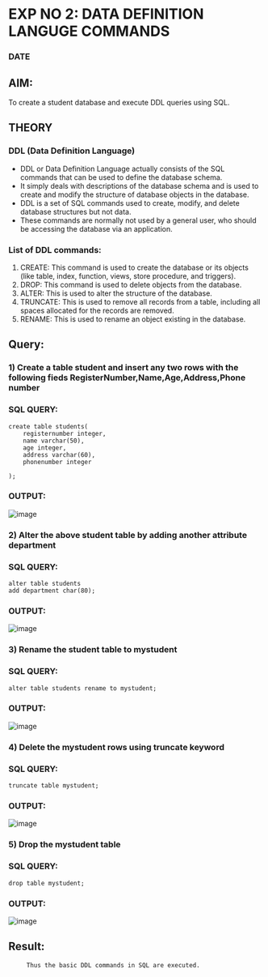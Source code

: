 # EXP NO 2: DATA DEFINITION LANGUGE COMMANDS 
### DATE
## AIM:
To create a student database and execute DDL queries using SQL.


## THEORY
### DDL (Data Definition Language)

* DDL or Data Definition Language actually consists of the SQL commands that can be used to define the database schema.
* It simply deals with descriptions of the database schema and is used to create and modify the structure of database objects in the database.
* DDL is a set of SQL commands used to create, modify, and delete database structures but not data.
* These commands are normally not used by a general user, who should be accessing the database via an application.

 
### List of DDL commands: 
1. CREATE: This command is used to create the database or its objects (like table, index, function, views, store procedure, and triggers).
2. DROP: This command is used to delete objects from the database.
3. ALTER: This is used to alter the structure of the database.
4. TRUNCATE: This is used to remove all records from a table, including all spaces allocated for the records are removed.
5. RENAME: This is used to rename an object existing in the database.

## Query:



### 1) Create a table student  and insert any two rows with the following fieds RegisterNumber,Name,Age,Address,Phone number

### SQL QUERY: 

~~~
create table students(
    registernumber integer,
    name varchar(50),
    age integer,
    address varchar(60),
    phonenumber integer
    
);
~~~

### OUTPUT:

![image](https://github.com/panimalarponnurangam/DBMS/assets/121490826/05d36dc2-1e33-4dcb-be4b-38880aa4330c)

### 2) Alter the above student table by adding another attribute department

### SQL QUERY: 
~~~
alter table students
add department char(80);
~~~


### OUTPUT:
![image](https://github.com/panimalarponnurangam/DBMS/assets/121490826/72a756c9-0369-4ed9-ad8e-d69a5f7b40fd)


### 3) Rename the student table to mystudent

### SQL QUERY: 
~~~
alter table students rename to mystudent;
~~~
### OUTPUT:
![image](https://github.com/panimalarponnurangam/DBMS/assets/121490826/085fc297-e9c7-4a72-96d9-4b86c0bdc25e)

### 4) Delete the mystudent rows using truncate keyword

### SQL QUERY: 
~~~
truncate table mystudent;
~~~

### OUTPUT:
![image](https://github.com/panimalarponnurangam/DBMS/assets/121490826/8dd25f18-38a2-4180-9c23-be659cf7499f)

### 5) Drop the mystudent table
 
### SQL QUERY: 
~~~
drop table mystudent;
~~~
### OUTPUT:
![image](https://github.com/panimalarponnurangam/DBMS/assets/121490826/be1350e9-a09a-4aa9-a947-7b5ac8f8a69a)








## Result:
         Thus the basic DDL commands in SQL are executed. 


